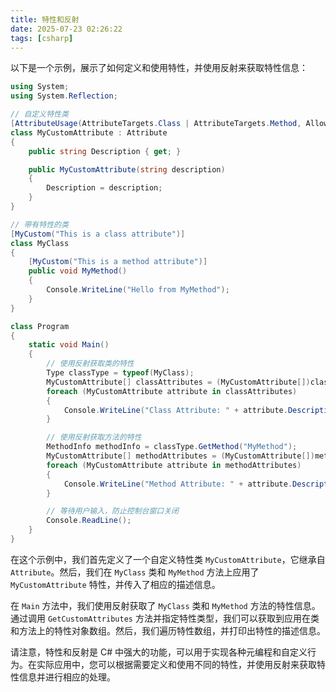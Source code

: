 ```yaml
---
title: 特性和反射
date: 2025-07-23 02:26:22
tags: [csharp]
---
```


以下是一个示例，展示了如何定义和使用特性，并使用反射来获取特性信息：

<!-- more -->

```csharp
using System;
using System.Reflection;

// 自定义特性类
[AttributeUsage(AttributeTargets.Class | AttributeTargets.Method, AllowMultiple = true)]
class MyCustomAttribute : Attribute
{
    public string Description { get; }

    public MyCustomAttribute(string description)
    {
        Description = description;
    }
}

// 带有特性的类
[MyCustom("This is a class attribute")]
class MyClass
{
    [MyCustom("This is a method attribute")]
    public void MyMethod()
    {
        Console.WriteLine("Hello from MyMethod");
    }
}

class Program
{
    static void Main()
    {
        // 使用反射获取类的特性
        Type classType = typeof(MyClass);
        MyCustomAttribute[] classAttributes = (MyCustomAttribute[])classType.GetCustomAttributes(typeof(MyCustomAttribute), true);
        foreach (MyCustomAttribute attribute in classAttributes)
        {
            Console.WriteLine("Class Attribute: " + attribute.Description);
        }

        // 使用反射获取方法的特性
        MethodInfo methodInfo = classType.GetMethod("MyMethod");
        MyCustomAttribute[] methodAttributes = (MyCustomAttribute[])methodInfo.GetCustomAttributes(typeof(MyCustomAttribute), true);
        foreach (MyCustomAttribute attribute in methodAttributes)
        {
            Console.WriteLine("Method Attribute: " + attribute.Description);
        }

        // 等待用户输入，防止控制台窗口关闭
        Console.ReadLine();
    }
}
```

在这个示例中，我们首先定义了一个自定义特性类 `MyCustomAttribute`，它继承自 `Attribute`。然后，我们在 `MyClass` 类和 `MyMethod` 方法上应用了 `MyCustomAttribute` 特性，并传入了相应的描述信息。

在 `Main` 方法中，我们使用反射获取了 `MyClass` 类和 `MyMethod` 方法的特性信息。通过调用 `GetCustomAttributes` 方法并指定特性类型，我们可以获取到应用在类和方法上的特性对象数组。然后，我们遍历特性数组，并打印出特性的描述信息。

请注意，特性和反射是 C# 中强大的功能，可以用于实现各种元编程和自定义行为。在实际应用中，您可以根据需要定义和使用不同的特性，并使用反射来获取特性信息并进行相应的处理。
